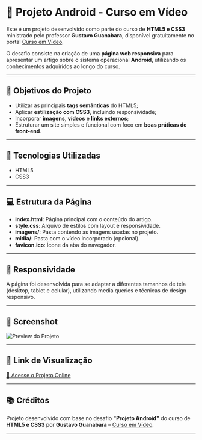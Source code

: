 # 📱 Projeto Android - Curso em Vídeo

Este é um projeto desenvolvido como parte do curso de **HTML5 e CSS3** ministrado pelo professor **Gustavo Guanabara**, disponível gratuitamente no portal [Curso em Vídeo](https://www.cursoemvideo.com).

O desafio consiste na criação de uma **página web responsiva** para apresentar um artigo sobre o sistema operacional **Android**, utilizando os conhecimentos adquiridos ao longo do curso.

---

## 📌 Objetivos do Projeto

- Utilizar as principais **tags semânticas** do HTML5;
- Aplicar **estilização com CSS3**, incluindo responsividade;
- Incorporar **imagens**, **vídeos** e **links externos**;
- Estruturar um site simples e funcional com foco em **boas práticas de front-end**.

---

## 🧰 Tecnologias Utilizadas

- HTML5
- CSS3

---

## 💻 Estrutura da Página

- **index.html**: Página principal com o conteúdo do artigo.
- **style.css**: Arquivo de estilos com layout e responsividade.
- **imagens/**: Pasta contendo as imagens usadas no projeto.
- **midia/**: Pasta com o vídeo incorporado (opcional).
- **favicon.ico**: Ícone da aba do navegador.

---

## 📱 Responsividade

A página foi desenvolvida para se adaptar a diferentes tamanhos de tela (desktop, tablet e celular), utilizando media queries e técnicas de design responsivo.

---

## 📸 Screenshot

![Preview do Projeto](img/screenshot.png)

---

## 🔗 Link de Visualização


[🔗 Acesse o Projeto Online](https://stapani7.github.io/projeto-android)

---

## 📚 Créditos

Projeto desenvolvido com base no desafio **"Projeto Android"** do curso de **HTML5 e CSS3** por **Gustavo Guanabara** – [Curso em Vídeo](https://www.cursoemvideo.com).

---

